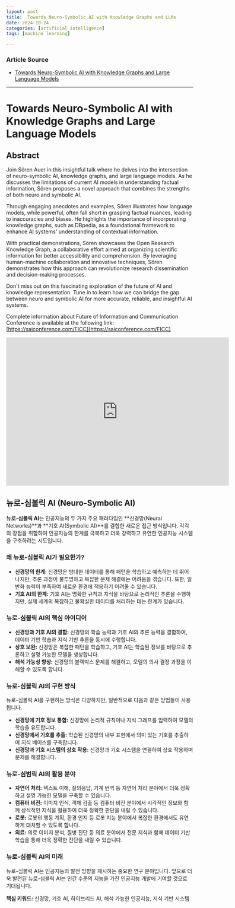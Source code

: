 ```yaml
---
layout: post
title:  Towards Neuro-Symbolic AI with Knowledge Graphs and LLMs
date: 2024-10-24
categories: [artificial intelligence]
tags: [machine learning]

---
```


### Article Source


* [Towards Neuro-Symbolic AI with Knowledge Graphs and Large Language Models](https://www.youtube.com/watch?v=KeinWCBkkxU)

---

# Towards Neuro-Symbolic AI with Knowledge Graphs and Large Language Models

## Abstract

Join Sören Auer in this insightful talk where he delves into the intersection of neuro-symbolic AI, knowledge graphs, and large language models. As he discusses the limitations of current AI models in understanding factual information, Sören proposes a novel approach that combines the strengths of both neuro and symbolic AI.

Through engaging anecdotes and examples, Sören illustrates how language models, while powerful, often fall short in grasping factual nuances, leading to inaccuracies and biases. He highlights the importance of incorporating knowledge graphs, such as DBpedia, as a foundational framework to enhance AI systems' understanding of contextual information.

With practical demonstrations, Sören showcases the Open Research Knowledge Graph, a collaborative effort aimed at organizing scientific information for better accessibility and comprehension. By leveraging human-machine collaboration and innovative techniques, Sören demonstrates how this approach can revolutionize research dissemination and decision-making processes.

Don't miss out on this fascinating exploration of the future of AI and knowledge representation. Tune in to learn how we can bridge the gap between neuro and symbolic AI for more accurate, reliable, and insightful AI systems.

Complete information about Future of Information and Communication Conference is available at the following link: [https://saiconference.com/FICC](https://saiconference.com/FICC)

<iframe width="600" height="400" src="https://www.youtube.com/embed/KeinWCBkkxU?si=mThSJ0kq_bLC0bKI" title="YouTube video player" frameborder="0" allow="accelerometer; autoplay; clipboard-write; encrypted-media; gyroscope; picture-in-picture; web-share" referrerpolicy="strict-origin-when-cross-origin" allowfullscreen></iframe>


## 뉴로-심볼릭 AI (Neuro-Symbolic AI) 

**뉴로-심볼릭 AI**는 인공지능의 두 가지 주요 패러다임인 **신경망(Neural Networks)**과 **기호 AI(Symbolic AI)**를 결합한 새로운 접근 방식입니다. 각각의 장점을 취합하여 인공지능의 한계를 극복하고 더욱 강력하고 유연한 인공지능 시스템을 구축하려는 시도입니다.

### 왜 뉴로-심볼릭 AI가 필요한가?

* **신경망의 한계:** 신경망은 방대한 데이터를 통해 패턴을 학습하고 예측하는 데 뛰어나지만, 추론 과정이 불투명하고 복잡한 문제 해결에는 어려움을 겪습니다. 또한, 일반화 능력이 부족하여 새로운 환경에 적응하기 어려울 수 있습니다.
* **기호 AI의 한계:** 기호 AI는 명확한 규칙과 지식을 바탕으로 논리적인 추론을 수행하지만, 실제 세계의 복잡하고 불확실한 데이터를 처리하는 데는 한계가 있습니다.

### 뉴로-심볼릭 AI의 핵심 아이디어

* **신경망과 기호 AI의 결합:** 신경망의 학습 능력과 기호 AI의 추론 능력을 결합하여, 데이터 기반 학습과 지식 기반 추론을 동시에 수행합니다.
* **상호 보완:** 신경망은 복잡한 패턴을 학습하고, 기호 AI는 학습된 정보를 바탕으로 추론하고 설명 가능한 모델을 생성합니다.
* **해석 가능성 향상:** 신경망의 블랙박스 문제를 해결하고, 모델의 의사 결정 과정을 이해할 수 있도록 합니다.

### 뉴로-심볼릭 AI의 구현 방식

뉴로-심볼릭 AI를 구현하는 방식은 다양하지만, 일반적으로 다음과 같은 방법들이 사용됩니다.

* **신경망에 기호 정보 통합:** 신경망에 논리적 규칙이나 지식 그래프를 입력하여 모델의 학습을 유도합니다.
* **신경망에서 기호를 추출:** 학습된 신경망의 내부 표현에서 의미 있는 기호를 추출하여 지식 베이스를 구축합니다.
* **신경망과 기호 시스템의 상호 작용:** 신경망과 기호 시스템을 연결하여 상호 작용하며 문제를 해결합니다.

### 뉴로-심범릭 AI의 활용 분야

* **자연어 처리:** 텍스트 이해, 질의응답, 기계 번역 등 자연어 처리 분야에서 더욱 정확하고 설명 가능한 모델을 구축할 수 있습니다.
* **컴퓨터 비전:** 이미지 인식, 객체 검출 등 컴퓨터 비전 분야에서 시각적인 정보와 함께 상식적인 지식을 활용하여 더욱 정확한 판단을 내릴 수 있습니다.
* **로봇:** 로봇의 행동 계획, 환경 인지 등 로봇 지능 분야에서 복잡한 환경에서도 유연하게 대처할 수 있도록 합니다.
* **의료:** 의료 이미지 분석, 질병 진단 등 의료 분야에서 전문 지식과 함께 데이터 기반 학습을 통해 더욱 정확한 진단을 내릴 수 있습니다.

### 뉴로-심볼릭 AI의 미래

뉴로-심볼릭 AI는 인공지능의 발전 방향을 제시하는 중요한 연구 분야입니다. 앞으로 더욱 발전된 뉴로-심볼릭 AI는 인간 수준의 지능을 가진 인공지능 개발에 기여할 것으로 기대됩니다.

**핵심 키워드:** 신경망, 기호 AI, 하이브리드 AI, 해석 가능한 인공지능, 지식 기반 시스템

